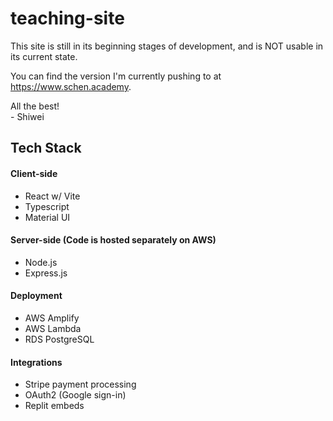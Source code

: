 # teaching-site
This site is still in its beginning stages of development, and is NOT usable in its current state.

You can find the version I'm currently pushing to at https://www.schen.academy.

All the best! <br>
\- Shiwei

## Tech Stack
#### Client-side
 - React w/ Vite
 - Typescript
 - Material UI

#### Server-side (Code is hosted separately on AWS)
 - Node.js
 - Express.js

#### Deployment
 - AWS Amplify
 - AWS Lambda
 - RDS PostgreSQL

#### Integrations
 - Stripe payment processing
 - OAuth2 (Google sign-in)
 - Replit embeds
